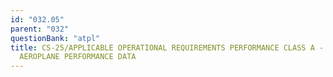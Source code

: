 ```yaml
---
id: "032.05"
parent: "032"
questionBank: "atpl"
title: CS-25/APPLICABLE OPERATIONAL REQUIREMENTS PERFORMANCE CLASS A - USE OF
  AEROPLANE PERFORMANCE DATA
---
```

